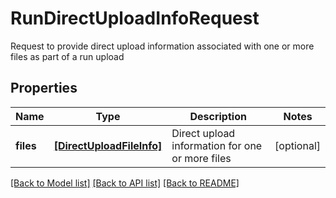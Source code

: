 # RunDirectUploadInfoRequest

Request to provide direct upload information associated with one or more files as part of a run upload

## Properties
Name | Type | Description | Notes
------------ | ------------- | ------------- | -------------
**files** | [**[DirectUploadFileInfo]**](DirectUploadFileInfo.md) | Direct upload information for one or more files | [optional] 

[[Back to Model list]](../README.md#documentation-for-models) [[Back to API list]](../README.md#documentation-for-api-endpoints) [[Back to README]](../README.md)


